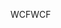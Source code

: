 <span data-ttu-id="8a596-101">WCF</span><span class="sxs-lookup"><span data-stu-id="8a596-101">WCF</span></span>